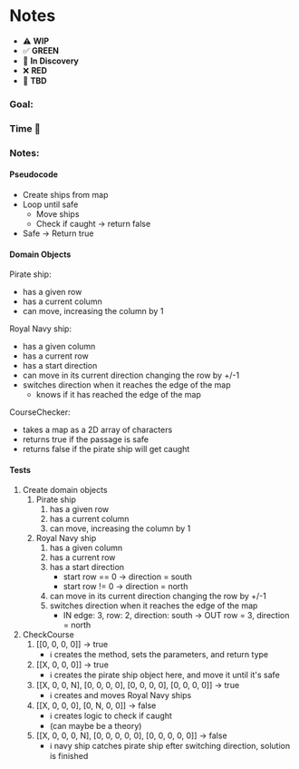 # Notes

* ⚠️ **WIP**  
* ✅ **GREEN**  
* 🧠 **In Discovery**  
* ❌ **RED**  
* 📝 **TBD**  

### Goal: 
### Time 🍅
### Notes:

#### Pseudocode

* Create ships from map
* Loop until safe
  * Move ships
  * Check if caught -> return false
* Safe -> Return true

#### Domain Objects

Pirate ship:
* has a given row
* has a current column
* can move, increasing the column by 1

Royal Navy ship:
* has a given column
* has a current row
* has a start direction
* can move in its current direction changing the row by +/-1
* switches direction when it reaches the edge of the map
  * knows if it has reached the edge of the map

CourseChecker:
* takes a map as a 2D array of characters
* returns true if the passage is safe
* returns false if the pirate ship will get caught

#### Tests

1. Create domain objects
   1. Pirate ship
      1. has a given row
      2. has a current column
      3. can move, increasing the column by 1
   2. Royal Navy ship
      1. has a given column
      2. has a current row
      3. has a start direction
         * start row == 0 -> direction = south
         * start row != 0 -> direction = north
      4. can move in its current direction changing the row by +/-1
      5. switches direction when it reaches the edge of the map
         * IN edge: 3, row: 2, direction: south -> OUT row = 3, direction = north
2. CheckCourse
   1. [[0, 0, 0, 0]] -> true
      * ℹ️ creates the method, sets the parameters, and return type
   2. [[X, 0, 0, 0]] -> true
      * ℹ️ creates the pirate ship object here, and move it until it's safe
   3. [[X, 0, 0, N], 
       [0, 0, 0, 0],
       [0, 0, 0, 0],
       [0, 0, 0, 0]] -> true
      * ℹ️ creates and moves Royal Navy ships
   4. [[X, 0, 0, 0], 
       [0, N, 0, 0]] -> false
      * ℹ️ creates logic to check if caught 
      * (can maybe be a theory)
   5. [[X, 0, 0, 0, N], 
       [0, 0, 0, 0, 0],
       [0, 0, 0, 0, 0]] -> false
      * ℹ️ navy ship catches pirate ship efter switching direction, solution is finished
